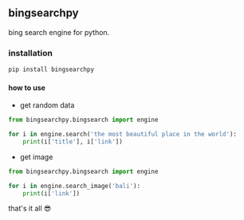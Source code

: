 ## bingsearchpy
bing search engine for python.

### installation

```python 
pip install bingsearchpy
```
#### how to use

- get random data

```python
from bingsearchpy.bingsearch import engine

for i in engine.search('the most beautiful place in the world'):
    print(i['title'], i['link'])
```

- get image

```python
from bingsearchpy.bingsearch import engine

for i in engine.search_image('bali'):
    print(i['link'])
```
that's it all 😎
